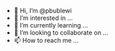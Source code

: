 - 👋 Hi, I’m @pbublewi
- 👀 I’m interested in ...
- 🌱 I’m currently learning ...
- 💞️ I’m looking to collaborate on ...
- 📫 How to reach me ...

<!---
pbublewi/pbublewi is a ✨ special ✨ repository because its `README.md` (this file) appears on your GitHub profile.
You can click the Preview link to take a look at your changes.
--->

